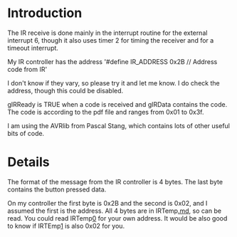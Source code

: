 # Introduction #

The IR receive is done mainly in the interrupt routine for the external interrupt 6, though it also uses timer 2 for timing the receiver and for a timeout interrupt.

My IR controller has the address
'#define IR\_ADDRESS 0x2B // Address code from IR'

I don't know if they vary, so please try it and let me know. I do check the address, though this could be disabled.

gIRReady is TRUE when a code is received and gIRData contains the code. The code is according to the pdf file and ranges from 0x01 to 0x3f.

I am using the AVRlib from Pascal Stang, which contains lots of other useful bits of code.

# Details #

The format of the message from the IR controller is 4 bytes. The last byte contains the button pressed data.

On my controller the first byte is 0x2B and the second is 0x02, and I assumed the first is the address. All 4 bytes are in IRTemp[.md](.md), so can be read. You could read IRTemp[0](0.md) for your own address. It would be also good to know if IRTEmp[1](1.md) is also 0x02 for you.